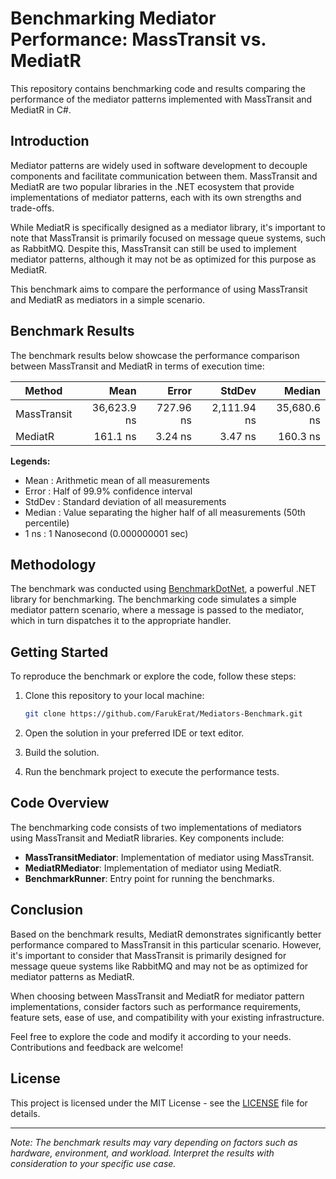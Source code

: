 # Benchmarking Mediator Performance: MassTransit vs. MediatR

This repository contains benchmarking code and results comparing the performance of the mediator patterns implemented with MassTransit and MediatR in C#.

## Introduction

Mediator patterns are widely used in software development to decouple components and facilitate communication between them. MassTransit and MediatR are two popular libraries in the .NET ecosystem that provide implementations of mediator patterns, each with its own strengths and trade-offs.

While MediatR is specifically designed as a mediator library, it's important to note that MassTransit is primarily focused on message queue systems, such as RabbitMQ. Despite this, MassTransit can still be used to implement mediator patterns, although it may not be as optimized for this purpose as MediatR.

This benchmark aims to compare the performance of using MassTransit and MediatR as mediators in a simple scenario.

## Benchmark Results

The benchmark results below showcase the performance comparison between MassTransit and MediatR in terms of execution time:

| Method      | Mean        | Error     | StdDev      | Median      |
|------------ |------------:|----------:|------------:|------------:|
| MassTransit | 36,623.9 ns | 727.96 ns | 2,111.94 ns | 35,680.6 ns |
| MediatR     |    161.1 ns |   3.24 ns |     3.47 ns |    160.3 ns |

**Legends:**
- Mean   : Arithmetic mean of all measurements
- Error  : Half of 99.9% confidence interval
- StdDev : Standard deviation of all measurements
- Median : Value separating the higher half of all measurements (50th percentile)
- 1 ns   : 1 Nanosecond (0.000000001 sec)

## Methodology

The benchmark was conducted using [BenchmarkDotNet](https://benchmarkdotnet.org/), a powerful .NET library for benchmarking. The benchmarking code simulates a simple mediator pattern scenario, where a message is passed to the mediator, which in turn dispatches it to the appropriate handler.

## Getting Started

To reproduce the benchmark or explore the code, follow these steps:

1. Clone this repository to your local machine:

   ```bash
   git clone https://github.com/FarukErat/Mediators-Benchmark.git
   ```

2. Open the solution in your preferred IDE or text editor.

3. Build the solution.

4. Run the benchmark project to execute the performance tests.

## Code Overview

The benchmarking code consists of two implementations of mediators using MassTransit and MediatR libraries. Key components include:

- **MassTransitMediator**: Implementation of mediator using MassTransit.
- **MediatRMediator**: Implementation of mediator using MediatR.
- **BenchmarkRunner**: Entry point for running the benchmarks.

## Conclusion

Based on the benchmark results, MediatR demonstrates significantly better performance compared to MassTransit in this particular scenario. However, it's important to consider that MassTransit is primarily designed for message queue systems like RabbitMQ and may not be as optimized for mediator patterns as MediatR.

When choosing between MassTransit and MediatR for mediator pattern implementations, consider factors such as performance requirements, feature sets, ease of use, and compatibility with your existing infrastructure.

Feel free to explore the code and modify it according to your needs. Contributions and feedback are welcome!

## License

This project is licensed under the MIT License - see the [LICENSE](LICENSE) file for details.

---

*Note: The benchmark results may vary depending on factors such as hardware, environment, and workload. Interpret the results with consideration to your specific use case.*
